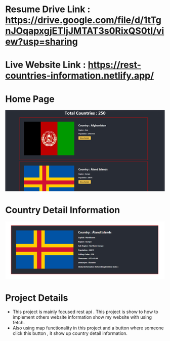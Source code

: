 # Resume Drive Link : https://drive.google.com/file/d/1tTgnJOqapxgjETIjJMTAT3s0RixQS0tl/view?usp=sharing
# Live Website Link : https://rest-countries-information.netlify.app/

# Home Page

<img src = "src/Home-read-me.jpg">

# Country Detail Information

<img src = "src/Details-read-me.jpg">

# Project Details

<ul>
  <li>This project is mainly focused rest api . This project is show to how to implement others website information show my website with using fetch.</li>
  <li>Also using map functionality in this project and a button where someone click this button , it show up country detail information.</li>
</ul>
